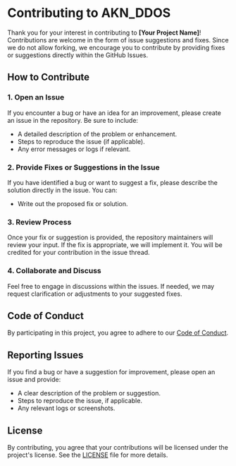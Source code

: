 # Contributing to AKN_DDOS

Thank you for your interest in contributing to **[Your Project Name]**! Contributions are welcome in the form of issue suggestions and fixes. Since we do not allow forking, we encourage you to contribute by providing fixes or suggestions directly within the GitHub Issues.

## How to Contribute

### 1. Open an Issue
If you encounter a bug or have an idea for an improvement, please create an issue in the repository. Be sure to include:
- A detailed description of the problem or enhancement.
- Steps to reproduce the issue (if applicable).
- Any error messages or logs if relevant.

### 2. Provide Fixes or Suggestions in the Issue
If you have identified a bug or want to suggest a fix, please describe the solution directly in the issue. You can:
- Write out the proposed fix or solution.

### 3. Review Process
Once your fix or suggestion is provided, the repository maintainers will review your input. If the fix is appropriate, we will implement it. You will be credited for your contribution in the issue thread.

### 4. Collaborate and Discuss
Feel free to engage in discussions within the issues. If needed, we may request clarification or adjustments to your suggested fixes.

## Code of Conduct
By participating in this project, you agree to adhere to our [Code of Conduct](link-to-code-of-conduct).

## Reporting Issues
If you find a bug or have a suggestion for improvement, please open an issue and provide:
- A clear description of the problem or suggestion.
- Steps to reproduce the issue, if applicable.
- Any relevant logs or screenshots.

## License
By contributing, you agree that your contributions will be licensed under the project's license. See the [LICENSE](LICENSE.TXT) file for more details.

